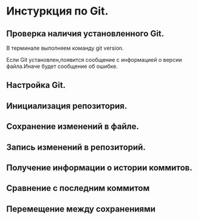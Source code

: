 # Инстуркция по Git.

## Проверка наличия установленного Git.
В терминале выполняем команду git version.

Если Git установлен,появится сообщение с информацией о версии файла.Иначе будет сообщение об ошибке.
## Настройка Git.
## Инициализация репозитория.
## Сохранение изменений в файле.
## Запись изменений в репозиторий.
## Получение информации о истории коммитов.
## Сравнение с последним коммитом
## Перемещение между сохранениями